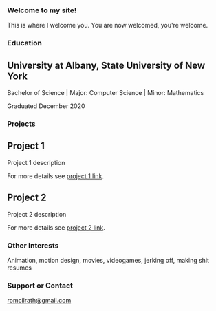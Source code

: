 ### Welcome to my site!

This is where I welcome you. You are now welcomed, you're welcome.

### Education

## University at Albany, State University of New York

Bachelor of Science | Major: Computer Science | Minor: Mathematics

Graduated December 2020

### Projects

## Project 1

Project 1 description

For more details see [project 1 link](https://www.google.com/).


## Project 2

Project 2 description

For more details see [project 2 link](https://www.google.com/).

### Other Interests

Animation, motion design, movies, videogames, jerking off, making shit resumes

### Support or Contact

romcilrath@gmail.com
